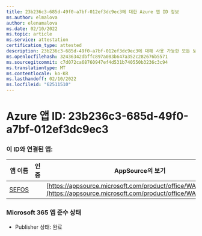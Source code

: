 ```yaml
---
title: 23b236c3-685d-49f0-a7bf-012ef3dc9ec3에 대한 Azure 앱 ID 정보
ms.author: elmalova
author: elenamalova
ms.date: 02/10/2022
ms.topic: article
ms.service: attestation
certification_type: attested
description: 23b236c3-685d-49f0-a7bf-012ef3dc9ec3에 대해 사용 가능한 모든 보안 및 규정 준수 정보입니다.
ms.openlocfilehash: 32436342dbffc897a083b647a352c282676b5571
ms.sourcegitcommit: c7d072ca68760947ef4d531b740550b3236c3c94
ms.translationtype: MT
ms.contentlocale: ko-KR
ms.lasthandoff: 02/10/2022
ms.locfileid: "62511510"
---
```

# <a name="azure-app-id-23b236c3-685d-49f0-a7bf-012ef3dc9ec3"></a>Azure 앱 ID: 23b236c3-685d-49f0-a7bf-012ef3dc9ec3


### <a name="apps-associated-with-this-id"></a>이 ID와 연결된 앱:
| **앱 이름** | **인증** | **AppSource의 보기** |
|--------------|---------------|-----------------------|
| [SEFOS](https://docs.microsoft.com/microsoft-365-app-certification/forward/WA200003219) |  | [https://appsource.microsoft.com/product/office/WA200003219](https://appsource.microsoft.com/product/office/WA200003219) |

### <a name="microsoft-365-app-compliance-status"></a>Microsoft 365 앱 준수 상태
- Publisher 상태: 완료
